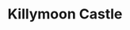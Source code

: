 ---
title: "Killymoon Castle"
address: " Killymoon Castle, Killymoon Road, Cookstown, Tyrone, BT80 8TW"
tel: "+44 (0)28 8676 3514"
county: "Tyrone"
category: "Castles"
type: "Content"
lat: "54.63541793823242"
lng: "-6.736052989959717"
---
